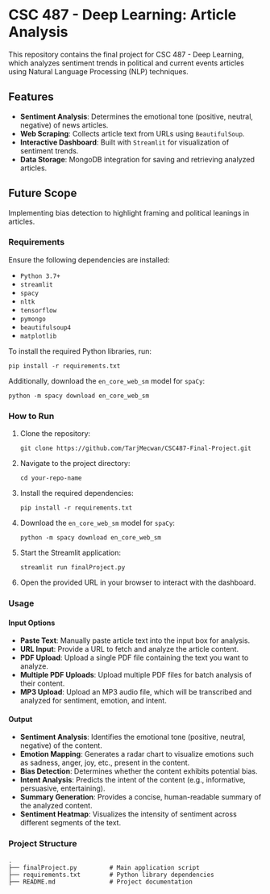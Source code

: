 
# CSC 487 - Deep Learning: Article Analysis

This repository contains the final project for CSC 487 - Deep Learning, which analyzes sentiment trends in political and current events articles using Natural Language Processing (NLP) techniques.

## Features
* **Sentiment Analysis**: Determines the emotional tone (positive, neutral, negative) of news articles.
* **Web Scraping**: Collects article text from URLs using `BeautifulSoup`.
* **Interactive Dashboard**: Built with `Streamlit` for visualization of sentiment trends.
* **Data Storage**: MongoDB integration for saving and retrieving analyzed articles.

## Future Scope
Implementing bias detection to highlight framing and political leanings in articles.

### Requirements
Ensure the following dependencies are installed:

* `Python 3.7+`
* `streamlit`
* `spacy`
* `nltk`
* `tensorflow`
* `pymongo`
* `beautifulsoup4`
* `matplotlib`

To install the required Python libraries, run:

```
pip install -r requirements.txt
```

Additionally, download the `en_core_web_sm` model for `spaCy`:

```
python -m spacy download en_core_web_sm
```

### How to Run
1. Clone the repository:
   ```
   git clone https://github.com/TarjMecwan/CSC487-Final-Project.git
   ```

2. Navigate to the project directory:
   ```
   cd your-repo-name
   ```

3. Install the required dependencies:
   ```
   pip install -r requirements.txt
   ```

4. Download the `en_core_web_sm` model for `spaCy`:
   ```
   python -m spacy download en_core_web_sm
   ```

5. Start the Streamlit application:
   ```
   streamlit run finalProject.py
   ```

6. Open the provided URL in your browser to interact with the dashboard.

### Usage
#### Input Options
* **Paste Text**: Manually paste article text into the input box for analysis.
* **URL Input**: Provide a URL to fetch and analyze the article content.
* **PDF Upload**: Upload a single PDF file containing the text you want to analyze.
* **Multiple PDF Uploads**: Upload multiple PDF files for batch analysis of their content.
* **MP3 Upload**: Upload an MP3 audio file, which will be transcribed and analyzed for sentiment, emotion, and intent.

#### Output
* **Sentiment Analysis**: Identifies the emotional tone (positive, neutral, negative) of the content.
* **Emotion Mapping**: Generates a radar chart to visualize emotions such as sadness, anger, joy, etc., present in the content.
* **Bias Detection**: Determines whether the content exhibits potential bias.
* **Intent Analysis**: Predicts the intent of the content (e.g., informative, persuasive, entertaining).
* **Summary Generation**: Provides a concise, human-readable summary of the analyzed content.
* **Sentiment Heatmap**: Visualizes the intensity of sentiment across different segments of the text.

### Project Structure
```
.
├── finalProject.py         # Main application script
├── requirements.txt        # Python library dependencies
├── README.md               # Project documentation
```
